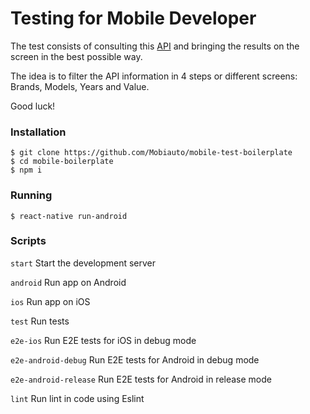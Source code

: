 # Testing for Mobile Developer

The test consists of consulting this [API](http://deividfortuna.github.io/fipe/) and bringing the results on the screen in the best possible way.

The idea is to filter the API information in 4 steps or different screens: Brands, Models, Years and Value.

Good luck!

### Installation

```
$ git clone https://github.com/Mobiauto/mobile-test-boilerplate
$ cd mobile-boilerplate
$ npm i
```

### Running

```
$ react-native run-android
```

### Scripts

`start` Start the development server

`android` Run app on Android

`ios` Run app on iOS

`test` Run tests

`e2e-ios` Run E2E tests for iOS in debug mode

`e2e-android-debug` Run E2E tests for Android in debug mode

`e2e-android-release` Run E2E tests for Android in release mode

`lint` Run lint in code using Eslint
